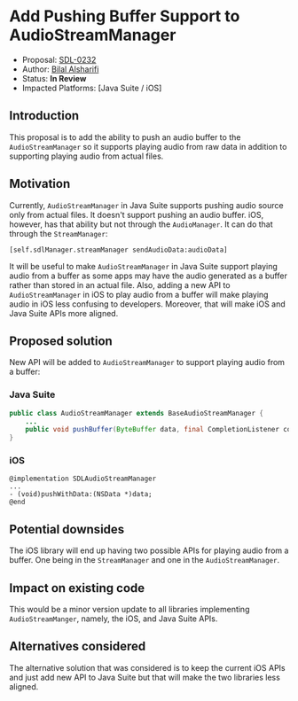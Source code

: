 # Add Pushing Buffer Support to AudioStreamManager

* Proposal: [SDL-0232](0232-add_pushing_buffer_support_to_audio_stream_manager.md)
* Author: [Bilal Alsharifi](https://github.com/bilal-alsharifi)
* Status: **In Review**
* Impacted Platforms: [Java Suite / iOS]

## Introduction

This proposal is to add the ability to push an audio buffer to the `AudioStreamManager` so it supports playing audio from raw data in addition to supporting playing audio from actual files.

## Motivation

Currently, `AudioStreamManager` in Java Suite supports pushing audio source only from actual files. It doesn't support pushing an audio buffer. iOS, however, has that ability but not through the `AudioManager`. It can do that through the `StreamManager`:

```objc
[self.sdlManager.streamManager sendAudioData:audioData]
```

It will be useful to make `AudioStreamManager` in Java Suite support playing audio from a buffer as some apps may have the audio generated as a buffer rather than stored in an actual file. Also, adding a new API to `AudioStreamManager` in iOS to play audio from a buffer will make playing audio in iOS less confusing to developers. Moreover, that will make iOS and Java Suite APIs more aligned.


## Proposed solution

New API will be added to `AudioStreamManager` to support playing audio from a buffer:

### Java Suite
```java
public class AudioStreamManager extends BaseAudioStreamManager {
    ...
    public void pushBuffer(ByteBuffer data, final CompletionListener completionListener);
}
```

### iOS
```objc
@implementation SDLAudioStreamManager
...
- (void)pushWithData:(NSData *)data;
@end
```

## Potential downsides

The iOS library will end up having two possible APIs for playing audio from a buffer. One being in the `StreamManager` and one in the `AudioStreamManager`.

## Impact on existing code

This would be a minor version update to all libraries implementing `AudioStreamManger`, namely, the iOS, and Java Suite APIs.

## Alternatives considered

The alternative solution that was considered is to keep the current iOS APIs and just add new API to Java Suite but that will make the two libraries less aligned. 

